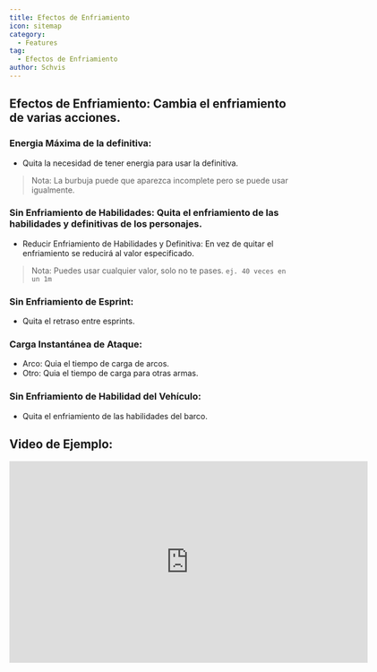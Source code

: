 ```yaml
---
title: Efectos de Enfriamiento
icon: sitemap
category:
  - Features
tag:
  - Efectos de Enfriamiento
author: Schvis
---
```


## Efectos de Enfriamiento: Cambia el enfriamiento de varias acciones.
### Energia Máxima de la definitiva:
- Quita la necesidad de tener energia para usar la definitiva.
> Nota: La burbuja puede que aparezca incomplete pero se puede usar igualmente.
### Sin Enfriamiento de Habilidades: Quita el enfriamiento de las habilidades y definitivas de los personajes.
- Reducir Enfriamiento de Habilidades y Definitiva: En vez de quitar el enfriamiento se reducirá al valor especificado.
> Nota: Puedes usar cualquier valor, solo no te pases. `ej. 40 veces en un 1m`
### Sin Enfriamiento de Esprint:
- Quita el retraso entre esprints.
### Carga Instantánea de Ataque:
- Arco: Quia el tiempo de carga de arcos.
- Otro: Quia el tiempo de carga para otras armas.
### Sin Enfriamiento de Habilidad del Vehículo:
- Quita el enfriamiento de las habilidades del barco.

## Video de Ejemplo:

<iframe width="640" height="360" src="https://www.youtube.com/embed/qv5ykSL3Ojw?list=PL5eI1Tb64p56g27qfYk7VuFTz4FK6YrKa" title="Korepi - Cooldown Effects" frameborder="0" allow="accelerometer; autoplay; clipboard-write; encrypted-media; gyroscope; picture-in-picture; web-share" allowfullscreen></iframe>